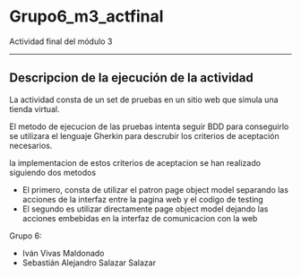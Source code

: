 # Grupo6_m3_actfinal
Actividad final del módulo 3

---
## Descripcion de la ejecución de la actividad

La actividad consta de un set 
de pruebas en un sitio web que simula 
una tienda virtual. 

El metodo de ejecucion de las pruebas 
intenta seguir BDD para conseguirlo se utilizara
el lenguaje Gherkin para descrubir los criterios
de aceptación necesarios. 

la implementacion de estos criterios de aceptacion
se han realizado siguiendo dos metodos
* El primero, consta de utilizar el patron page object model
separando las acciones de la interfaz entre la pagina web
y el codigo de testing
* El segundo es utilizar directamente page object model dejando 
las acciones embebidas en la interfaz de comunicacion con la web

  

Grupo 6:
- Iván Vivas Maldonado
- Sebastián Alejandro Salazar Salazar
